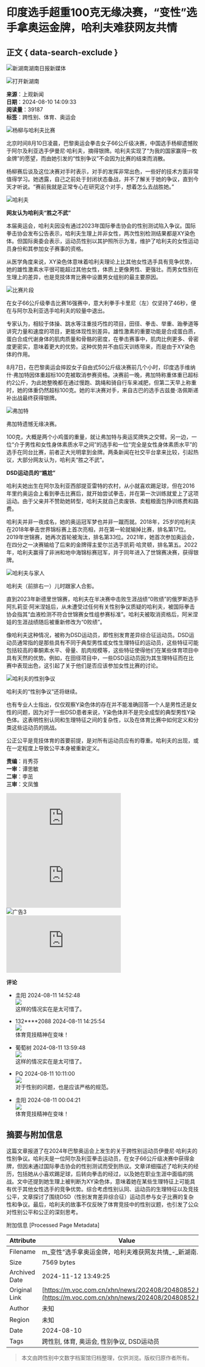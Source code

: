 # 印度选手超重100克无缘决赛，“变性”选手拿奥运金牌，哈利夫难获网友共情

## 正文 { data-search-exclude }


![新湖南](/assets/portal/images/xhn-logo.png)湖南日报新媒体

![打开新湖南](https://m.voc.com.cn)

**来源**：上观新闻  
**日期**：2024-08-10 14:09:33  
**阅读量**：39187  
**标签**：跨性别、体育、奥运会

![杨柳与哈利夫比赛](https://img2.voc.com.cn/9/2024/08/10/cef00d10d44690e72d4750ba0e3793a7c42a53581723270139.jpg?pid=16001922)

北京时间8月10日凌晨，巴黎奥运会拳击女子66公斤级决赛，中国选手杨柳遗憾败于阿尔及利亚选手伊曼尼·哈利夫，摘得银牌。哈利夫实现了“为我的国家赢得一枚金牌”的愿望，而由她引发的“性别争议”不会因为比赛的结束而消散。

杨柳赛后谈及这位决赛对手时表示，对手的发挥非常出色，一些好的技术方面非常值得学习。她透露，自己之前处于封闭状态备战，并不了解关于她的争议，直到今天才听说。“赛前我就是正常专心在研究这个对手，想着怎么去战胜她。”

![哈利夫](https://img2.voc.com.cn/9/2024/08/10/deeef0626188192592b3abd3d9593dd95351d6421723270139.jpg?pid=16001927)

**网友认为哈利夫“胜之不武”**

本届奥运会，哈利夫因没有通过2023年国际拳击协会的性别测试陷入争议。国际拳击协会发布公告表示，哈利夫生理上并非女性，两次性别检测结果都是XY染色体。但国际奥委会表示，运动员性别以其护照所示为准，维护了哈利夫的女性运动员身份和其参加女子赛事的资格。

从医学角度来说，XY染色体意味着哈利夫理论上比其他女性选手具有竞争优势，她的雄性激素水平很可能超过其他女性，体质上更像男性、更强壮。而男女性别在生理上的差异，也是竞技体育比赛中设置男女组别的最主要原因。

![比赛片段](https://img2.voc.com.cn/9/2024/08/10/6018aae56a58fdccc3b214f7eb897062defa450f1723270139.jpg?pid=16001932)

在女子66公斤级拳击比赛16强赛中，意大利拳手卡里尼（左）仅坚持了46秒，便在与阿尔及利亚选手哈利夫的较量中退出。

专家认为，相较于体操、跳水等注重技巧性的项目，田径、拳击、举重、跆拳道等讲究力量和速度的项目，更能体现性别差异。雄性激素的重要功能是合成蛋白质，蛋白合成代谢身体的肌肉质量和骨骼的密度，在拳击赛事中，肌肉比例更多、骨密度更密实，意味着更大的优势。这种优势并不由后天训练带来，而是由于XY染色体的作用。

8月7日，在巴黎奥运会摔跤女子自由式50公斤级决赛前几个小时，印度选手维纳什·弗加特因体重超标100克被取消参赛资格。决赛前一晚，弗加特称重体重已超标约2公斤，为此她整晚都在通过慢跑、跳绳和骑自行车来减肥，但第二天早上称重时，她的体重仍然超标100克。她的半决赛对手，来自古巴的选手古兹曼·洛佩斯递补出战最终获得银牌。

![弗加特](https://img2.voc.com.cn/9/2024/08/10/eb67e8530e18fdc0a7338baa302a199c695004411723270140.jpg?pid=16001937)

弗加特遗憾无缘决赛。

100克，大概是两个小鸡蛋的重量，就让弗加特与奥运奖牌失之交臂。另一边，一位“介于男性和女性身体素质水平之间”的选手和一位“完全是女性身体素质水平”的选手在同台比赛，前者正大光明拿到金牌。两条新闻在社交平台拿来比较，引起热议，大部分网友认为，哈利夫“胜之不武”。

**DSD运动员的“尴尬”**

哈利夫她出生在阿尔及利亚西部提亚雷特的农村，从小就喜欢踢足球，但在2016年里约奥运会上看到拳击比赛后，就开始尝试拳击，并在第一次训练就爱上了这项运动。由于父亲并不赞助她转型，哈利夫就自己卖废铁、卖粗粮面包挣训练费和路费。

哈利夫并非一夜成名，她的奥运冠军梦也并非一蹴而就。2018年，25岁的哈利夫在2018年拳击世界锦标赛上首次亮相，并在第一轮就输掉比赛，排名第17位。2019年世锦赛，她再次首轮被淘汰，排名第33位。2021年，她首次参加奥运会，在四分之一决赛输给了后来的金牌得主爱尔兰选手凯莉·哈灵顿，排名第五。2022年，哈利夫赢得了非洲和地中海锦标赛冠军，并于同年进入了世锦赛决赛，获得银牌。

![哈利夫与家人](https://img2.voc.com.cn/9/2024/08/10/cbaab86c54b1bd6fc254050cd1d548f71d773fbc1723270140.jpg?pid=16001942)

哈利夫（前排右一）儿时跟家人合影。

直到2023年新德里世锦赛，哈利夫在半决赛中击败生涯战绩“0败绩”的俄罗斯选手阿扎莉亚·阿米涅娃后，从未遭受过任何有关性别争议质疑的哈利夫，被国际拳击协会指其“血液检测不符合世锦赛女性组参赛标准”。哈利夫被取消资格后，阿米涅娃的生涯战绩随后被重新修改为“0败绩”。

像哈利夫这种情况，被称为DSD运动员，即性别发育差异综合征运动员。DSD运动员通常指的是那些具有不同于典型男性或女性生理特征的运动员，这些特征可能包括较高的睾酮素水平、骨量、肌肉规模等，这些特征使得他们在某些体育项目中具有天然的优势。例如，在田径项目中，一些DSD运动员因为其生理特征而在比赛中表现出色，这引起了关于他们是否应该参加女性比赛的讨论。

![哈利夫的性别争议](https://img2.voc.com.cn/9/2024/08/10/8ef6d077ae7526c179b55a4792d00cd45625395d1723270140.jpg?pid=16001947)

哈利夫的“性别争议”还将继续。

也有专业人士指出，仅仅观察Y染色体的存在并不能准确回答一个人是男性还是女性的问题，因为对于一些DSD患者来说，Y染色体并不是完全成型的典型男性Y染色体。这表明性别认同和生理特征之间的复杂性，以及在体育比赛中如何定义和分类这些运动员的挑战。

公正公平是竞技体育的首要前提，是对所有运动员应有的尊重。哈利夫的出现，或在一定程度上导致公平本身被重新定义。

**责编**：肖秀芬  
**一审**：谭思敏  
**二审**：李茁  
**三审**：文凤雏  

![广告1](https://cgi.voc.com.cn/AdHerf.php?ID=9772)  
![广告2](https://cgi.voc.com.cn/AdHerf.php?ID=9482)  
![广告3](https://img2.voc.com.cn/2023/12/08/d7ed56ee765ba1627949113a7a8f8d5dc38dd7ea1702035785.jpg)  
![广告4](https://cgi.voc.com.cn/AdHerf.php?ID=8955)  

**评论**

* 圭阳 2024-08-11 14:52:48  
  ![](https://news-vod.voc.com.cn/9/avatar/2023/07/24/ios_ce3b44a3e7dfc87e37b1c74f115f010a9bb63b76.png)  
  这样的情况实在是太可惜了。

* 132****2088 2024-08-11 14:25:54  
  ![](https://news-vod.voc.com.cn/9/avatar/2024/01/15/ios_6203ee2c2b51059035726ea631165f95e646c8e4.png)  
  体育竞技精神在变味！

* 葡萄树 2024-08-11 13:59:48  
  ![](https://news-vod.voc.com.cn/9/avatar/2023/07/24/ios_ce3b44a3e7dfc87e37b1c74f115f010a9bb63b76.png)  
  这样的情况实在是太可惜了。

* PQ 2024-08-11 10:11:00  
  ![](https://news-vod.voc.com.cn/9/avatar/2022/07/f6b624f91657456375.png)  
  对于性别的问题，也是应该严格的规范。

* 圭阳 2024-08-11 00:04:21  
  ![](https://news-vod.voc.com.cn/9/avatar/2023/07/24/ios_ce3b44a3e7dfc87e37b1c74f115f010a9bb63b76.png)  
  体育竞技精神在变味！

## 摘要与附加信息

<!-- tcd_abstract -->
这篇文章报道了在2024年巴黎奥运会上发生的关于跨性别运动员伊曼尼·哈利夫的性别争议。哈利夫是一位阿尔及利亚拳击运动员，在女子66公斤级决赛中获得金牌，但因未通过国际拳击协会的性别测试而受到热议。文章详细描述了哈利夫的经历，包括她从小喜欢踢足球，后转向拳击的经过，以及她在职业生涯中面临的挑战。文中还提到她生理上被判断为XY染色体，意味着她在某些生理特征上可能具有优于其他女性选手的竞争优势。综合考虑性别认同、运动员的生理特征以及竞技公平，文章探讨了围绕DSD（性别发育差异综合征）运动员参与女子比赛的复杂性和争议。最后，哈利夫的故事不仅反映了体育竞技中的性别议题，也引发了公众对性别公平和公正的深刻思考。
<!-- tcd_abstract_end -->

附加信息 [Processed Page Metadata]

| Attribute       | Value                                  |
|-----------------|----------------------------------------|
| Filename        | m_变性”选手拿奥运金牌，哈利夫难获网友共情_-_新湖南.md                             |
| Size            | 7569 bytes                           |
| Archived Date   | 2024-11-12 13:49:25                             |
| Original Link   | [https://m.voc.com.cn/xhn/news/202408/20480852.html](https://m.voc.com.cn/xhn/news/202408/20480852.html)                       |
| Author          | 未知                               |
| Region          | 未知                               |
| Date            | 2024-08-10                                 |
| Tags            | 跨性别, 体育, 奥运会, 性别争议, DSD运动员                                 |
>
> 本文由跨性别中文数字档案馆归档整理，仅供浏览。版权归原作者所有。
>